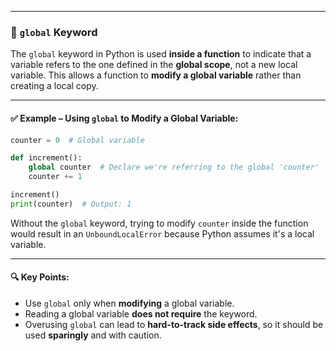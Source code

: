 
---

### 🔑 `global` Keyword

The `global` keyword in Python is used **inside a function** to indicate that a variable refers to the one defined in the **global scope**, not a new local variable. This allows a function to **modify a global variable** rather than creating a local copy.

---

#### ✅ Example – Using `global` to Modify a Global Variable:
```python
counter = 0  # Global variable

def increment():
    global counter  # Declare we're referring to the global 'counter'
    counter += 1

increment()
print(counter)  # Output: 1
```

Without the `global` keyword, trying to modify `counter` inside the function would result in an `UnboundLocalError` because Python assumes it's a local variable.

---

#### 🔍 Key Points:
- Use `global` only when **modifying** a global variable.
- Reading a global variable **does not require** the keyword.
- Overusing `global` can lead to **hard-to-track side effects**, so it should be used **sparingly** and with caution.